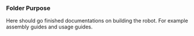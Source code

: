 ### Folder Purpose
Here should go finished documentations on building the robot. For example assembly guides and usage guides.